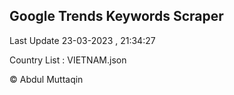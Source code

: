 

## Google Trends Keywords Scraper 
 
Last Update 23-03-2023 , 21:34:27

Country List :
VIETNAM.json



© Abdul Muttaqin 
